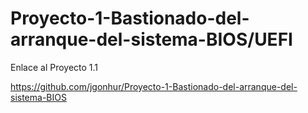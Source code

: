# Proyecto-1-Bastionado-del-arranque-del-sistema-BIOS/UEFI

Enlace al Proyecto 1.1

https://github.com/jgonhur/Proyecto-1-Bastionado-del-arranque-del-sistema-BIOS
